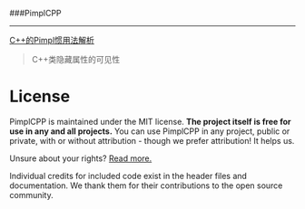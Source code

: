 ###PimplCPP

***
[C++的Pimpl惯用法解析](http://blog.csdn.net/lihao21/article/details/47610309)


>C++类隐藏属性的可见性


License
=======

PimplCPP is maintained under the MIT license.  **The project itself is free for use in any and all projects.**  You can use PimplCPP in any project, public or private, with or without attribution - though we prefer attribution! It helps us.

Unsure about your rights?  [Read more.](http://opensource.org/licenses/MIT)

Individual credits for included code exist in the header files and documentation. We thank them for their contributions to the open source community.
